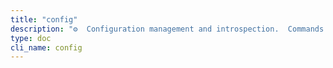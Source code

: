 ```yaml
---
title: "config"
description: "⚙️  Configuration management and introspection.  Commands:     show     Display merged configuration     doctor   Validate and lint configuration     diff     Compare configurat..."
type: doc
cli_name: config
---
```

